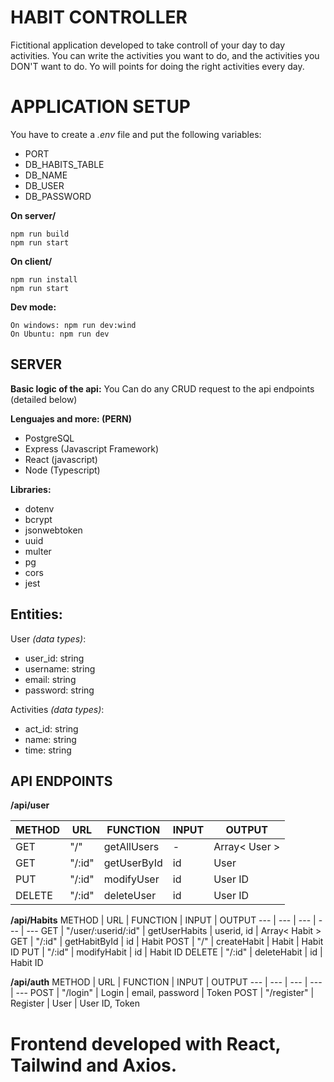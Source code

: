 # HABIT CONTROLLER
Fictitional application developed to take controll of your day to day activities. You can write the activities you want to do, and the activities you DON'T want to do. Yo will points for doing the right activities every day.

# APPLICATION SETUP
You have to create a *.env* file and put the following variables: 
- PORT
- DB_HABITS_TABLE
- DB_NAME
- DB_USER
- DB_PASSWORD

**On server/**
```
npm run build
npm run start
```
**On client/**
```
npm run install
npm run start
```

**Dev mode:**
```
On windows: npm run dev:wind 
On Ubuntu: npm run dev
```

## SERVER

**Basic logic of the api:**
You Can do any CRUD request to the api endpoints (detailed below)

**Lenguajes and more: (PERN)**
- PostgreSQL 
- Express (Javascript Framework)
- React (javascript)
- Node (Typescript)

**Libraries:**
- dotenv
- bcrypt
- jsonwebtoken
- uuid
- multer
- pg
- cors
- jest

## Entities: 

User *(data types)*:
- user_id: string
- username: string
- email: string
- password: string

Activities *(data types)*:
- act_id: string 
- name: string
- time: string

## API ENDPOINTS

**/api/user**

METHOD | URL | FUNCTION | INPUT | OUTPUT
--- | --- | --- | --- | ---
GET | "/" | getAllUsers | - | Array< User >
GET | "/:id" | getUserById | id | User
PUT | "/:id" | modifyUser | id | User ID
DELETE | "/:id" | deleteUser | id | User ID


**/api/Habits**
METHOD | URL | FUNCTION | INPUT | OUTPUT
--- | --- | --- | --- | ---
GET | "/user/:userid/:id" | getUserHabits | userid, id | Array< Habit >
GET | "/:id" | getHabitById | id | Habit
POST | "/" | createHabit | Habit | Habit ID
PUT | "/:id" | modifyHabit | id | Habit ID
DELETE | "/:id" | deleteHabit | id | Habit ID


**/api/auth**
METHOD | URL | FUNCTION | INPUT | OUTPUT
--- | --- | --- | --- | ---
POST | "/login" | Login | email, password | Token
POST | "/register" | Register | User | User ID, Token

# Frontend developed with React, Tailwind and Axios.